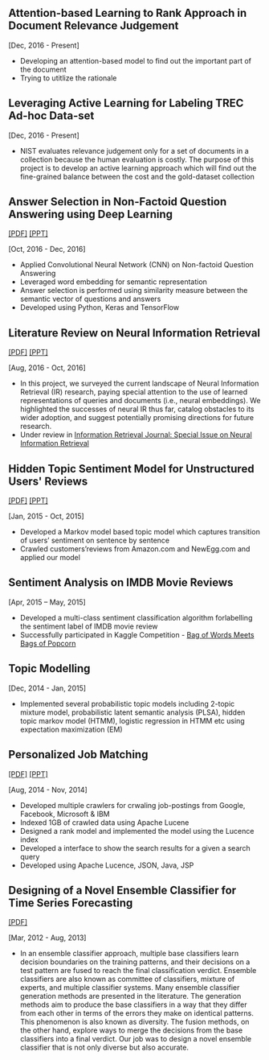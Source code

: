 ## Attention-based Learning to Rank Approach in Document Relevance Judgement   
[Dec, 2016 - Present]   

- Developing an attention-based model to find out the important part of the document
- Trying to utitlize the rationale 

## Leveraging Active Learning for Labeling TREC Ad-hoc Data-set
[Dec, 2016 - Present]

- NIST evaluates relevance judgement only for a set of documents in a collection because the human evaluation is costly. The purpose of this project is to develop an active learning approach which will find out the fine-grained balance between the cost and the gold-dataset collection

## Answer Selection in Non-Factoid Question Answering using Deep Learning
[[PDF]](/paper/deep-non-factoid-qa.pdf) [[PPT]](/paper/QA_Task.pdf)

[Oct, 2016 - Dec, 2016]

- Applied Convolutional Neural Network (CNN) on Non-factoid Question Answering
- Leveraged word embedding for semantic representation 
- Answer selection is performed using similarity measure between the semantic vector of questions and answers
- Developed using Python, Keras and TensorFlow

## Literature Review on Neural Information Retrieval
[[PDF]](https://arxiv.org/abs/1611.06792) [[PPT]](http://www.slideshare.net/mattlease/deep-learning-for-information-retrieval-models-progress-opportunities)

[Aug, 2016 - Oct, 2016]

- In this project, we surveyed the current landscape of Neural Information Retrieval (IR) research, paying special attention to the use of learned representations of queries and documents (i.e., neural embeddings). We highlighted the successes of neural IR thus far, catalog obstacles to its wider adoption, and suggest potentially promising directions for future research.
- Under review in [Information Retrieval Journal: Special Issue on Neural Information Retrieval](http://www.wikicfp.com/cfp/servlet/event.showcfp?eventid=57257&copyownerid=320)

## Hidden Topic Sentiment Model for Unstructured Users' Reviews
[[PDF]](http://dl.acm.org/citation.cfm?id=2883072) [[PPT]](/paper/mustafiz-WWW16-v1.pptx) 

[Jan, 2015 - Oct, 2015]

- Developed a Markov model based topic model which captures transition of users’ sentiment on sentence by sentence
- Crawled customers’reviews from Amazon.com and NewEgg.com and applied our model

## Sentiment Analysis on IMDB Movie Reviews 
[Apr, 2015 – May, 2015]

- Developed a multi-class sentiment classification algorithm forlabelling the sentiment label of IMDB movie review
- Successfully participated in Kaggle Competition - [Bag of Words Meets Bags of Popcorn](https://www.kaggle.com/c/word2vec-nlp-tutorial/leaderboard)

## Topic Modelling
[Dec, 2014 - Jan, 2015]

- Implemented several probabilistic topic models including 2-topic mixture model, probabilistic latent semantic analysis (PLSA), hidden topic markov model (HTMM), logistic regression in HTMM etc using expectation maximization (EM)

## Personalized Job Matching 
[[PDF]](/paper/Personalized_Job_Matching.pdf) [[PPT]](/paper/Personalized_Job_Matching.ppt)

[Aug, 2014 - Nov, 2014]

- Developed multiple crawlers for crwaling job-postings from Google, Facebook, Microsoft & IBM
- Indexed 1GB of crawled data using Apache Lucene
- Designed a rank model and implemented the model using the Lucence index
- Developed a interface to show the search results for a given a search query
- Developed using Apache Lucence, JSON, Java, JSP

## Designing of a Novel Ensemble Classifier for Time Series Forecasting 
[[PDF]](http://dx.doi.org/10.1109/TCYB.2015.2401038)

[Mar, 2012 - Aug, 2013]

- In an ensemble classifier approach, multiple base classifiers learn decision boundaries on the training patterns, and their decisions on a test pattern are fused to reach the final classification verdict. Ensemble classifiers are also known as committee of classifiers, mixture of experts, and multiple classifier systems. Many ensemble classifier generation methods are presented in the literature. The generation methods aim to produce the base classifiers in a way that they differ from each other in terms of the errors they make on identical patterns. This phenomenon is also known as diversity. The fusion methods, on the other hand, explore ways to merge the decisions from the base classifiers into a final verdict. Our job was to design a novel ensemble classifier that is not only diverse but also accurate.
